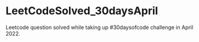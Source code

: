 # LeetCodeSolved_30daysApril
Leetcode question solved while taking up #30daysofcode challenge in April 2022.
